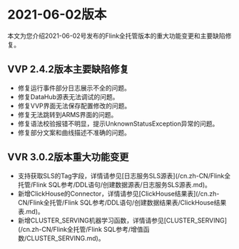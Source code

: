 # 2021-06-02版本

本文为您介绍2021-06-02号发布的Flink全托管版本的重大功能变更和主要缺陷修复。

## VVP 2.4.2版本主要缺陷修复

-   修复运行事件部分日志展示不全的问题。
-   修复DataHub源表无法调试的问题。
-   修复VVP界面无法保存配置修改的问题。
-   修复无法跳转到ARMS界面的问题。
-   修复语法校验报错不明显，提示UnknownStatusException异常的问题。
-   修复部分文案和曲线描述不准确的问题。

## VVR 3.0.2版本重大功能变更

-   支持获取SLS的Tag字段，详情请参见[日志服务SLS源表](/cn.zh-CN/Flink全托管/Flink SQL参考/DDL语句/创建数据源表/日志服务SLS源表.md)。
-   新增ClickHouse的Connector，详情请参见[ClickHouse结果表](/cn.zh-CN/Flink全托管/Flink SQL参考/DDL语句/创建数据结果表/ClickHouse结果表.md)。
-   新增CLUSTER\_SERVING机器学习函数，详情请参见[CLUSTER\_SERVING](/cn.zh-CN/Flink全托管/Flink SQL参考/增值函数/CLUSTER_SERVING.md)。

